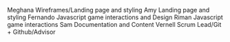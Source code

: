 Meghana Wireframes/Landing page and styling
Amy Landing page and styling
Fernando Javascript game interactions and Design
Riman  Javascript game interactions
Sam Documentation and Content
Vernell Scrum Lead/Git + Github/Advisor
